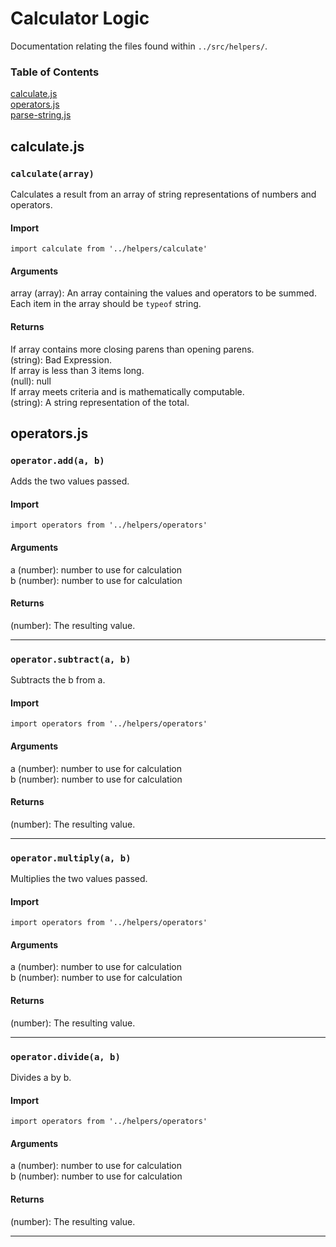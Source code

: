 # Calculator Logic  
Documentation relating the files found within `../src/helpers/`.  

### Table of Contents
[calculate.js](#calculate)  
[operators.js](#operators)  
[parse-string.js](#parse-string)  

## calculate.js  

### `calculate(array)`  

Calculates a result from an array of string representations of numbers and operators.

#### Import
`import calculate from '../helpers/calculate'`

#### Arguments
array (array): An array containing the values and operators to be summed. Each item in the array should be `typeof` string.

#### Returns
If array contains more closing parens than opening parens.   
(string): Bad Expression.  
If array is less than 3 items long.  
(null): null  
If array meets criteria and is mathematically computable.  
(string): A string representation of the total.

## operators.js

### `operator.add(a, b)`
Adds the two values passed.

#### Import
`import operators from '../helpers/operators'`

#### Arguments  
a (number): number to use for calculation  
b (number): number to use for calculation  

#### Returns  
(number): The resulting value.
___

### `operator.subtract(a, b)`
Subtracts the b from a.

#### Import
`import operators from '../helpers/operators'`


#### Arguments  
a (number): number to use for calculation  
b (number): number to use for calculation  

#### Returns  
(number): The resulting value.
___

### `operator.multiply(a, b)`
Multiplies the two values passed.

#### Import
`import operators from '../helpers/operators'`


#### Arguments  
a (number): number to use for calculation  
b (number): number to use for calculation  

#### Returns  
(number): The resulting value.
___

### `operator.divide(a, b)`
Divides a by b.

#### Import
`import operators from '../helpers/operators'`


#### Arguments  
a (number): number to use for calculation  
b (number): number to use for calculation  

#### Returns  
(number): The resulting value.
___
